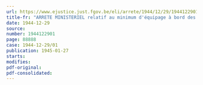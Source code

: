 ```yaml
---
url: https://www.ejustice.just.fgov.be/eli/arrete/1944/12/29/1944122901/justel
title-fr: "ARRETE MINISTERIEL relatif au minimum d'équipage à bord des bâtiments de navigation intérieure"
date: 1944-12-29
source:
number: 1944122901
page: 88888
case: 1944-12-29/01
publication: 1945-01-27
starts:
modifies:
pdf-original:
pdf-consolidated:
---
```


